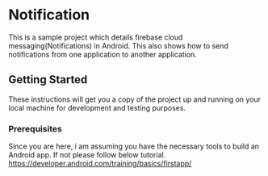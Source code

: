 # Notification

This is a sample project which details firebase cloud messaging(Notifications) in Android.
This also shows how to send notifications from one application to another application.

## Getting Started

These instructions will get you a copy of the project up and running on your local machine for development and testing purposes. 

### Prerequisites

Since you are here, i am assuming you have the necessary tools to build an Android app.
If not please follow below tutorial. 
https://developer.android.com/training/basics/firstapp/
